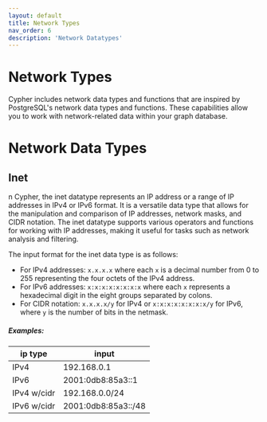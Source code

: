 ```yaml
---
layout: default
title: Network Types
nav_order: 6
description: 'Network Datatypes'
---
```

# Network Types

Cypher includes network data types and functions that are inspired by PostgreSQL's network data types and functions. These capabilities allow you to work with network-related data within your graph database.

# Network Data Types

## Inet 
n Cypher, the inet datatype represents an IP address or a range of IP addresses in IPv4 or IPv6 format. It is a versatile data type that allows for the manipulation and comparison of IP addresses, network masks, and CIDR notation. The inet datatype supports various operators and functions for working with IP addresses, making it useful for tasks such as network analysis and filtering.

The input format for the inet data type is as follows:
- For IPv4 addresses: `x.x.x.x` where each `x` is a decimal number from 0 to 255 representing the four octets of the IPv4 address.
- For IPv6 addresses: `x:x:x:x:x:x:x:x` where each `x` represents a hexadecimal digit in the eight groups separated by colons.
- For CIDR notation: `x.x.x.x/y` for IPv4 or `x:x:x:x:x:x:x:x/y` for IPv6, where `y` is the number of bits in the netmask.

##### Examples:
| ip type     | input               |
| ----------- | ------------------- |
| IPv4        | 192.168.0.1         |
| IPv6        | 2001:0db8:85a3::1   |
| IPv4 w/cidr | 192.168.0.0/24      |
| IPv6 w/cidr | 2001:0db8:85a3::/48 |




